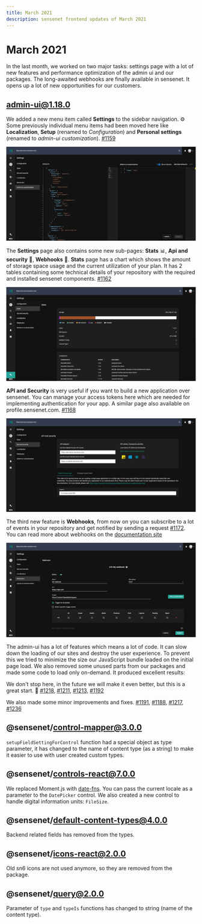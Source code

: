 ```yaml
---
title: March 2021
description: sensenet frontend updates of March 2021
---
```


# March 2021

In the last month, we worked on two major tasks: settings page with a lot of new features and performance optimization of the admin ui and our packages. The long-awaited webhooks are finally available in sensenet. It opens up a lot of new opportunities for our customers.

## admin-ui@1.18.0

We added a new menu item called **Settings** to the sidebar navigation. ⚙️ Some previously individual menu items had been moved here like **Localization**, **Setup** (renamed to *Configuration*) and **Personal settings** (renamed to *admin-ui customization*). [#1159](https://github.com/SenseNet/sn-client/pull/1159)

![admin-ui customization - Settings](/img/admin-ui_customization.png "admin-ui customization - Settings")

The **Settings** page also contains some new sub-pages: **Stats** 📊, **Api and security** 🔑, **Webhooks** 🔔.
**Stats** page has a chart which shows the amount of storage space usage and the current utilization of your plan. It has 2 tables containing some technical details of your repository with the required and installed sensenet components. [#1162](https://github.com/SenseNet/sn-client/pull/1162)

![Stats - Settings](/img/settings_menu.png "Stats - Settings")

**API and Security** is very useful if you want to build a new application over sensenet. You can manage your access tokens here which are needed for implementing authentication for your app. A similar page also available on profile.sensenet.com. [#1168](https://github.com/SenseNet/sn-client/pull/1168)

![API and Security - Settings](/img/api_and_security.png "API and Security - Settings")

The third new feature is **Webhooks**, from now on you can subscribe to a lot of events in your repository and get notified by sending a request [#1172](https://github.com/SenseNet/sn-client/pull/1172). You can read more about webhooks on the [documentation site](https://docs.sensenet.com/concepts/webhooks)

![Webhooks - Settings](/img/webhook_edit.png "Webhooks - Settings")

The admin-ui has a lot of features which means a lot of code. It can slow down the loading of our sites and destroy the user experience. To prevent this we tried to minimize the size our JavaScript bundle loaded on the initial page load. We also removed some unused parts from our packages and made some code to load only on-demand. It produced excellent results:

We don't stop here, in the future we will make it even better, but this is a great start. 🚀 [#1218](https://github.com/SenseNet/sn-client/pull/1218), [#1211](https://github.com/SenseNet/sn-client/pull/1211), [#1213](https://github.com/SenseNet/sn-client/pull/1213), [#1192](https://github.com/SenseNet/sn-client/pull/1192)

We also made some minor improvements and fixes. [#1191](https://github.com/SenseNet/sn-client/pull/1191), [#1188](https://github.com/SenseNet/sn-client/pull/1188), [#1217](https://github.com/SenseNet/sn-client/pull/1217), [#1236](https://github.com/SenseNet/sn-client/pull/1236)

## @sensenet/control-mapper@3.0.0

`setupFieldSettingForControl` function had a special object as type parameter, it has changed to the name of content type (as a string) to make it easier to use with user created custom types.

## @sensenet/controls-react@7.0.0

We replaced Moment.js with [date-fns](https://date-fns.org/). You can pass the current locale as a parameter to the `DatePicker` control. 
We also created a new control to handle digital information units: `FileSize`.

## @sensenet/default-content-types@4.0.0

Backend related fields has removed from the types.

## @sensenet/icons-react@2.0.0

Old sn6 icons are not used anymore, so they are removed from the package.

## @sensenet/query@2.0.0

Parameter of `type` and `typeIs` functions has changed to string (name of the content type).

